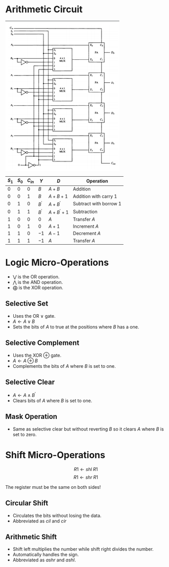 # Arithmetic Circuit
![picture 2](assets/lecture3-arithmeticunit.png)  

| $S_1$ | $S_0$ | $C_{in}$ | $Y$ | $D$ | Operation
| --- | --- | --- | --- | --- | ---
| 0 | 0 | 0 | $B$ | $A+B$ | Addition
| 0 | 0 | 1 | $B$ | $A+B+1$ | Addition with carry 1
| 0 | 1 | 0 | $B^\prime$ | $A+B^\prime$ | Subtract with borrow 1
| 0 | 1 | 1 | $B^\prime$ | $A+B^\prime + 1$ | Subtraction
| 1 | 0 | 0 | $0$ | $A$ | Transfer $A$
| 1 | 0 | 1 | $0$ | $A+1$ | Increment $A$
| 1 | 1 | 0 | $-1$ | $A-1$ | Decrement $A$
| 1 | 1 | 1 | $-1$ | $A$ | Transfer $A$

# Logic Micro-Operations
- $\bigvee$ is the OR operation.
- $\bigwedge$ is the AND operation.
- $\bigoplus$ is the XOR operation.

## Selective Set
- Uses the OR $\vee$ gate.
- $A \leftarrow A \vee B$
- Sets the bits of $A$ to true at the positions where $B$ has a one. 

## Selective Complement
- Uses the XOR $\oplus$ gate.
- $A \leftarrow A \oplus B$
- Complements the bits of $A$ where $B$ is set to one.

## Selective Clear
- $A \leftarrow A \wedge B^\prime$
- Clears bits of $A$ where $B$ is set to one.

## Mask Operation
- Same as selective clear but without reverting $B$ so it clears $A$ where $B$ is set to zero.

# Shift Micro-Operations

$$ R1 \leftarrow shl \; R1 $$
$$ R1 \leftarrow shr \; R1 $$

The register must be the same on both sides!

## Circular Shift
- Circulates the bits without losing the data.
- Abbreviated as $cil$ and $cir$

## Arithmetic Shift
- Shift left multiplies the number while shift right divides the number.
- Automatically handles the sign.
- Abbreviated as $ashr$ and $ashl$.